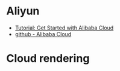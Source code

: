 # Aliyun
- [Tutorial: Get Started with Alibaba Cloud](https://www.youtube.com/watch?v=_eVth3zaDyE)
- [github - Alibaba Cloud](https://github.com/aliyun)
# Cloud rendering